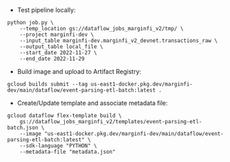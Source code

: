 - Test pipeline locally:

```
python job.py \
    --temp_location gs://dataflow_jobs_marginfi_v2/tmp/ \
    --project marginfi-dev \
    --input_table marginfi-dev.marginfi_v2_devnet.transactions_raw \
    --output_table local_file \
    --start_date 2022-11-27 \
    --end_date 2022-11-29
```

- Build image and upload to Artifact Registry:

```
gcloud builds submit --tag us-east1-docker.pkg.dev/marginfi-dev/main/dataflow/event-parsing-etl-batch:latest .
```

- Create/Update template and associate metadata file:

```
gcloud dataflow flex-template build \
    gs://dataflow_jobs_marginfi_v2/templates/event-parsing-etl-batch.json \
    --image "us-east1-docker.pkg.dev/marginfi-dev/main/dataflow/event-parsing-etl-batch:latest" \
    --sdk-language "PYTHON" \
    --metadata-file "metadata.json"
```
